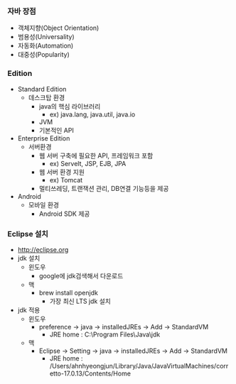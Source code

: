 ### 자바 장점

- 객체지향(Object Orientation)
- 범용성(Universality)
- 자동화(Automation)
- 대중성(Popularity)

### Edition

- Standard Edition
    - 데스크탑 환경
        - java의 핵심 라이브러리
            - ex) java.lang, java.util, java.io
        - JVM
        - 기본적인 API
- Enterprise Edition
    - 서버환경
        - 웹 서버 구축에 필요한 API, 프레임워크 포함
            - ex) Servelt, JSP, EJB, JPA
        - 웹 서버 환경 지원
            - ex) Tomcat
        - 멀티쓰레딩, 트랜잭션 관리, DB연결 기능등을 제공
- Android
    - 모바일 환경
        - Android SDK 제공

### Eclipse 설치

- http://eclipse.org
- jdk 설치
    - 윈도우
        - google에 jdk검색해서 다운로드
    - 맥
        - brew install openjdk
            - 가장 최신 LTS jdk 설치
- jdk 적용
    - 윈도우
        - preference → java → installedJREs → Add → StandardVM
            - JRE home : C:\Program Files\Java\jdk
    - 맥
        - Eclipse → Setting → java → installedJREs → Add → StandardVM
            - JRE home : /Users/ahnhyeongjun/Library/Java/JavaVirtualMachines/corretto-17.0.13/Contents/Home
